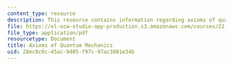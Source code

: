 ```yaml
---
content_type: resource
description: This resource contains information regarding axioms of quantum mechanics.
file: https://ol-ocw-studio-app-production.s3.amazonaws.com/courses/22-51-quantum-theory-of-radiation-interactions-fall-2012/28ec8c6c45ac9405f97c97ac3081e34b_MIT22_51F12_axioms.pdf
file_type: application/pdf
resourcetype: Document
title: Axioms of Quantum Mechanics
uid: 28ec8c6c-45ac-9405-f97c-97ac3081e34b
---
```

